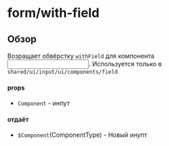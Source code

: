 # form/with-field

## Обзор
Возращает обвёрстку `withField` для компонента <Input />.
Используется только в `shared/ui/input/ui/components/field`

#### props 
- `Component` - инпут

#### отдаёт
- `$Component`(ComponentType) - Новый инупт
